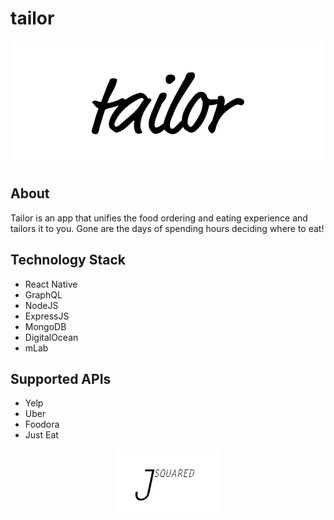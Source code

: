 # tailor

<p align="center">
<a href='http://tailor.restaurant'><img src='images/tailor.png' height='200'></a>
</p>

## About

Tailor is an app that unifies the food ordering and eating experience and tailors it to you. Gone are the days of spending hours deciding where to eat!

## Technology Stack

- React Native
- GraphQL
- NodeJS
- ExpressJS
- MongoDB
- DigitalOcean
- mLab

## Supported APIs

- Yelp
- Uber
- Foodora
- Just Eat


<p align="center">
<a href='http://jsquared.tech'><img src='images/jsquared.png' height='100'></a>
</p>
